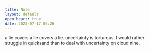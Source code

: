 ```yaml
---
title: Note
layout: default
open_heart: true
date: 2023-07-17 06:26
---
```


a lie covers a lie covers a lie. uncertainty is torturous. I would rather struggle in quicksand than to deal with uncertainty on cloud nine.
